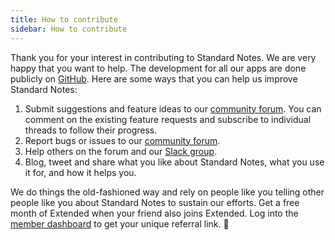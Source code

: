 ```yaml
---
title: How to contribute
sidebar: How to contribute
---
```


Thank you for your interest in contributing to Standard Notes. We are very happy that you want to help. The development for all our apps are done publicly on [GitHub](https://github.com/standardnotes). Here are some ways that you can help us improve Standard Notes:

1. Submit suggestions and feature ideas to our [community forum](https://forum.standardnotes.org). You can comment on the existing feature requests and subscribe to individual threads to follow their progress.
2. Report bugs or issues to our [community forum](https://forum.standardnotes.org).
3. Help others on the forum and our [Slack group](https://standardnotes.org/slack).
4. Blog, tweet and share what you like about Standard Notes, what you use it for, and how it helps you.

We do things the old-fashioned way and rely on people like you telling other people like you about Standard Notes to sustain our efforts. Get a free month of Extended when your friend also joins Extended. Log into the [member dashboard](https://dashboard.standardnotes.org) to get your unique referral link. 🙂
